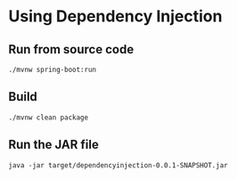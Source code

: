 # Using Dependency Injection

## Run from source code
```
./mvnw spring-boot:run
```

## Build 
```
./mvnw clean package
```

## Run the JAR file
```
java -jar target/dependencyinjection-0.0.1-SNAPSHOT.jar
```
